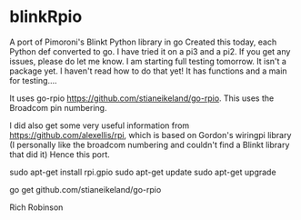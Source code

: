 # blinkRpio
A port of Pimoroni's Blinkt Python library in go
Created this today, each Python def converted to go. I have tried it on a pi3 and a pi2.
If you get any issues, please do let me know. I am starting full testing tomorrow. It isn't a package yet.
I haven't read how to do that yet! It has functions and a main for testing....

It uses go-rpio https://github.com/stianeikeland/go-rpio. This uses the Broadcom pin numbering.

I did also get some very useful information from https://github.com/alexellis/rpi, which is based on Gordon's 
wiringpi library (I personally like the broadcom numbering and couldn't find a Blinkt library that did it)
Hence this port.

sudo apt-get install rpi.gpio
sudo apt-get update
sudo apt-get upgrade

go get github.com/stianeikeland/go-rpio

Rich Robinson
